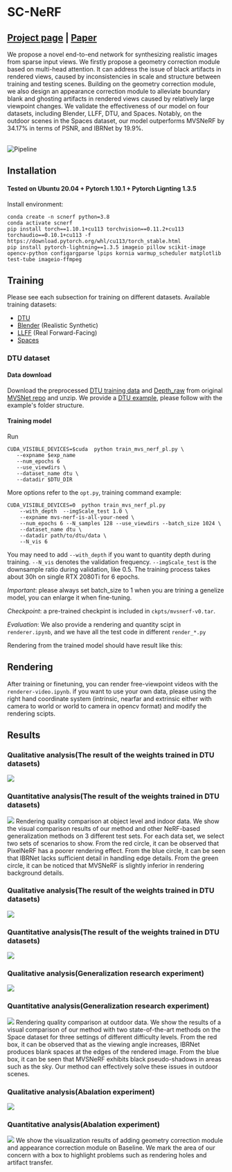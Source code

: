 # SC-NeRF
## [Project page](https://apchenstu.github.io/mvsnerf/) |  [Paper](https://arxiv.org/abs/2103.15595)
<!-- This repository contains a pytorch lightning implementation for the ICCV 2021 paper: [SC-NeRF: Self-Correcting Neural Radiance Field with Sparse Views](https://arxiv.org/abs/2103.15595).  -->
We propose a novel end-to-end network for synthesizing realistic images from sparse input views. We firstly propose a geometry correction module based on multi-head attention. It can address the issue of black artifacts in rendered views, caused by inconsistencies in scale and structure between training and testing scenes. Building on the geometry correction module, we also design an appearance correction module to alleviate boundary blank and ghosting artifacts in rendered views caused by relatively large viewpoint changes. We validate the effectiveness of our model on four datasets, including Blender, LLFF, DTU, and Spaces. Notably, on the outdoor scenes in the Spaces dataset, our model outperforms MVSNeRF by 34.17% in terms of PSNR, and IBRNet by 19.9%.<br><br>

![Pipeline](./configs/pipline.png)

## Installation

#### Tested on Ubuntu 20.04 + Pytorch 1.10.1 + Pytorch Lignting 1.3.5

Install environment:
```
conda create -n scnerf python=3.8
conda activate scnerf
pip install torch==1.10.1+cu113 torchvision==0.11.2+cu113 torchaudio==0.10.1+cu113 -f https://download.pytorch.org/whl/cu113/torch_stable.html
pip install pytorch-lightning==1.3.5 imageio pillow scikit-image opencv-python configargparse lpips kornia warmup_scheduler matplotlib test-tube imageio-ffmpeg
```


## Training
Please see each subsection for training on different datasets. Available training datasets:

* [DTU](#dtu)
* [Blender](#blender) (Realistic Synthetic)
* [LLFF](#llff) (Real Forward-Facing)
* [Spaces](#spaces) 

### DTU dataset

#### Data download

Download the preprocessed [DTU training data](https://drive.google.com/file/d/1eDjh-_bxKKnEuz5h-HXS7EDJn59clx6V/view)
and [Depth_raw](https://virutalbuy-public.oss-cn-hangzhou.aliyuncs.com/share/cascade-stereo/CasMVSNet/dtu_data/dtu_train_hr/Depths_raw.zip) from original [MVSNet repo](https://github.com/YoYo000/MVSNet)
and unzip. We provide a [DTU example](https://1drv.ms/u/s!AjyDwSVHuwr8zhAAXh7x5We9czKj?e=oStQ48), please
follow with the example's folder structure.

#### Training model

Run
```
CUDA_VISIBLE_DEVICES=$cuda  python train_mvs_nerf_pl.py \
   --expname $exp_name
   --num_epochs 6
   --use_viewdirs \
   --dataset_name dtu \
   --datadir $DTU_DIR
```
More options refer to the `opt.py`, training command example:
```
CUDA_VISIBLE_DEVICES=0  python train_mvs_nerf_pl.py
    --with_depth  --imgScale_test 1.0 \
    --expname mvs-nerf-is-all-your-need \
    --num_epochs 6 --N_samples 128 --use_viewdirs --batch_size 1024 \
    --dataset_name dtu \
    --datadir path/to/dtu/data \
    --N_vis 6
```

You may need to add `--with_depth` if you want to quantity depth during training. `--N_vis` denotes the validation frequency.
`--imgScale_test` is the downsample ratio during validation, like 0.5. The training process takes about 30h on single RTX 2080Ti
for 6 epochs. 

*Important*: please always set batch_size to 1 when you are trining a genelize model, you can enlarge it when fine-tuning.

*Checkpoint*: a pre-trained checkpint is included in `ckpts/mvsnerf-v0.tar`. 

*Evaluation*: We also provide a rendering and quantity scipt  in `renderer.ipynb`, 
and we have all the test code in different `render_*.py`

Rendering from the trained model should have result like this:

## Rendering
After training or finetuning, you can render free-viewpoint videos
with the `renderer-video.ipynb`. if you want to use your own data,
please using the right hand coordinate system (intrinsic, nearfar and extrinsic either with
camera to world or world to camera in opencv format) and modify the rendering scipts.

## Results
### Qualitative analysis(The result of the weights trained in DTU datasets)
![](./configs/dtu.png)
### Quantitative analysis(The result of the weights trained in DTU datasets)
![](./configs/result1.png)
Rendering quality comparison at object level and indoor data. We show the visual comparison results of our method and other NeRF-based generalization methods on 3 different test sets. For each data set, we select two sets of scenarios to show. From the red circle, it can be observed that PixelNeRF has a poorer rendering effect. From the blue circle, it can be seen that IBRNet lacks sufficient detail in handling edge details. From the green circle, it can be noticed that MVSNeRF is slightly inferior in rendering background details.
### Qualitative analysis(The result of the weights trained in DTU datasets)
![](./configs/spaces.png)
### Quantitative analysis(The result of the weights trained in DTU datasets)
![](./configs/result2.png)


### Qualitative analysis(Generalization research experiment)
![](./configs/spaces.png)
### Quantitative analysis(Generalization research experiment)
![](./configs/result2.png)
Rendering quality comparison at outdoor data. We show the results of a visual comparison of our method with two state-of-the-art methods on the Space dataset for three settings of different difficulty levels. From the red box, it can be observed that as the viewing angle increases, IBRNet produces blank spaces at the edges of the rendered image. From the blue box, it can be seen that MVSNeRF exhibits black pseudo-shadows in areas such as the sky. Our method can effectively solve these issues in outdoor scenes.

### Qualitative analysis(Abalation experiment)
![](./configs/spart.png)
### Quantitative analysis(Abalation experiment)
![](./configs/result3.png)
We show the visualization results of adding geometry correction module and appearance correction module on Baseline. We mark the area of our concern with a box to highlight problems such as rendering holes and artifact transfer.
